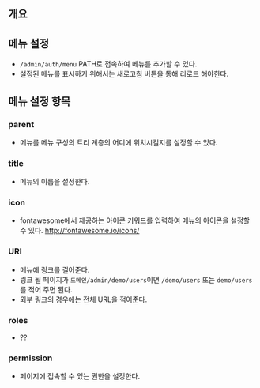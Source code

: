 ## 개요

## 메뉴 설정
- `/admin/auth/menu` PATH로 접속하여 메뉴를 추가할 수 있다.
- 설정된 메뉴를 표시하기 위해서는 새로고침 버튼을 통해 리로드 해야한다.


## 메뉴 설정 항목
### parent
- 메뉴를 메뉴 구성의 트리 계층의 어디에 위치시킬지를 설정할 수 있다. 

### title
- 메뉴의 이름을 설정한다.

### icon
- fontawesome에서 제공하는 아이콘 키워드를 입력하여 메뉴의 아이콘을 설정할 수 있다. http://fontawesome.io/icons/

### URI
- 메뉴에 링크를 걸어준다. 
- 링크 될 페이지가 `도메인/admin/demo/users`이면 `/demo/users` 또는 `demo/users`를 적어 주면 된다.
- 외부 링크의 경우에는 전체 URL을 적어준다.

### roles
- ??

### permission
- 페이지에 접속할 수 있는 권한을 설정한다.
